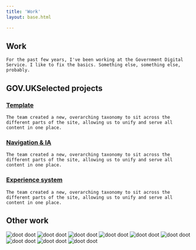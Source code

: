 ```yaml
---
title: 'Work'
layout: base.html

---
```



<section class="">
<div class="intro">
   <h1>Work</h1>
    
    For the past few years, I've been working at the Government Digital Service. I like to fix the basics. Something else, something else, probably.     
</div> 
</section>

<section>
<div class="[ grid ] [ projects ]">
<div class="right">
   <h2><span class="gov-logo">GOV.UK</span>Selected projects</h2>
   <h3 id="project-1"><a href="/template">Template</a></h3>

    The team created a new, overarching taxonomy to sit across the different parts of the site, allowing us to unify and serve all content in one place. 

   <h3 id="project-2"><a href="/taxonomy">Navigation & IA</a></h3>

    The team created a new, overarching taxonomy to sit across the different parts of the site, allowing us to unify and serve all content in one place. 

   <h3 id="project-3"><a href="/content-types">Experience system</a></h3>

    The team created a new, overarching taxonomy to sit across the different parts of the site, allowing us to unify and serve all content in one place.    

</div>
</div>
</section>

<section class="gallery">
<div class="[ grid ]">
      <h2 class="right">Other work</h2>
</div>
  
 <div class="grid">     
 
 <img  class="left-small" src="/assets/images/exebenus.png" alt="doot doot"> 
 <img  class="right-big" src="/assets/images/exebenus2.png" alt="doot doot"> 

 <img  class="middle" src="/assets/images/bf-postcards.png" alt="doot doot"> 

 <img  class="left-big" src="/assets/images/placeholder.png" alt="doot doot"> 
 <img  class="right-small" src="/assets/images/placeholder.png" alt="doot doot"> 


 <img  class="left-half" src="/assets/images/placeholder.png" alt="doot doot"> 
 <img  class="right-half" src="/assets/images/placeholder.png" alt="doot doot"> 

 <img  class="left-small" src="/assets/images/placeholder.png" alt="doot doot"> 
 <img  class="right-big" src="/assets/images/mission-patches.png" alt="doot doot"> 
 
</div>


</section>



 <!-- <img  class="right-alt" src="/assets/images/exebenus2.png" alt="doot doot">  
 <img  class="right-alt" src="/assets/images/mission-patches.png" alt="doot doot"> 
 <img  class="left" src="/assets/images/pride2.png" alt="doot doot">      
 <img  class="right" src="/assets/images/pride1.png" alt="doot doot"> 
 <img  class="right" src="/assets/images/baby1.png" alt="doot doot"> 
 <img  class="left" src="/assets/images/baby2.png" alt="doot doot"> 
 <img  class="middle" src="/assets/images/placeholder.png" alt="doot doot"> 
 <img  class="right" src="/assets/images/hm2.png" alt="doot doot"> 
 <img  class="left" src="/assets/images/hm1.png" alt="doot doot"> 
 <img  class="right-alt" src="/assets/images/ptn3.png" alt="doot doot"> 
 <img  class="left" src="/assets/images/pnt1.png" alt="doot doot"> 
 <img  class="right" src="/assets/images/jobs-pic.png" alt="doot doot"> 
 <img  class="left-alt" src="/assets/images/bwu.png" alt="doot doot">  -->